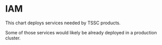# IAM

This chart deploys services needed by TSSC products.

Some of those services would likely be already deployed in a production cluster.
